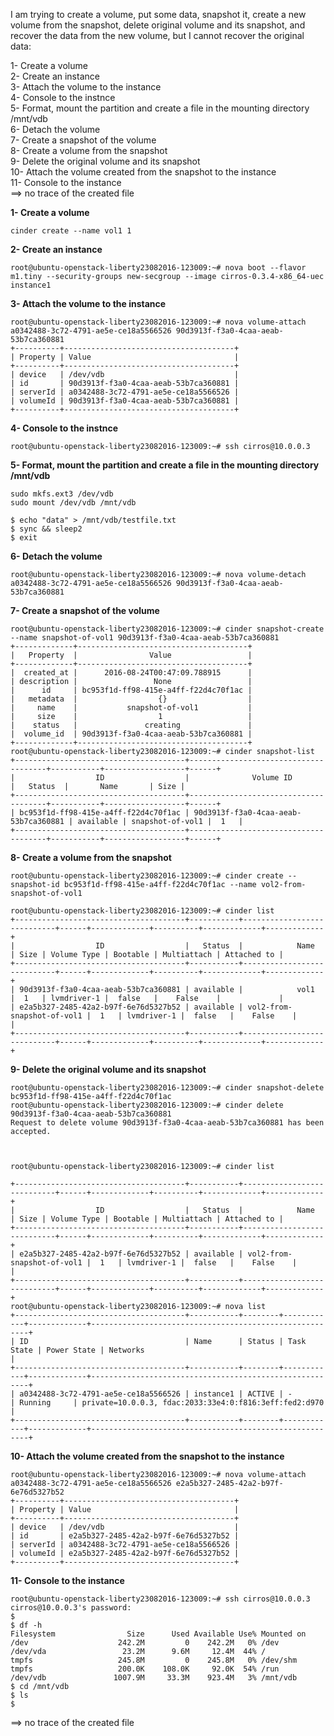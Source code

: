 I am trying to create a volume, put some data, snapshot it, create a new volume from the snapshot, delete original volume and its snapshot, and recover the data from the new volume, but I cannot recover the original data:

1- Create a volume  
2- Create an instance  
3- Attach the volume to the instance  
4- Console to the instnce  
5- Format, mount the partition and create a file in the mounting directory   /mnt/vdb  
6- Detach the volume  
7- Create a snapshot of the volume  
8- Create a volume from the snapshot  
9- Delete the original volume and its snapshot  
10- Attach the volume created from the snapshot to the instance  
11- Console to the instance  
==> no trace of the created file  





**1- Create a volume**

    cinder create --name vol1 1

**2- Create an instance**

    root@ubuntu-openstack-liberty23082016-123009:~# nova boot --flavor m1.tiny --security-groups new-secgroup --image cirros-0.3.4-x86_64-uec instance1


**3- Attach the volume to the instance**

    root@ubuntu-openstack-liberty23082016-123009:~# nova volume-attach a0342488-3c72-4791-ae5e-ce18a5566526 90d3913f-f3a0-4caa-aeab-53b7ca360881
    +----------+--------------------------------------+
    | Property | Value                                |
    +----------+--------------------------------------+
    | device   | /dev/vdb                             |
    | id       | 90d3913f-f3a0-4caa-aeab-53b7ca360881 |
    | serverId | a0342488-3c72-4791-ae5e-ce18a5566526 |
    | volumeId | 90d3913f-f3a0-4caa-aeab-53b7ca360881 |
    +----------+--------------------------------------+



**4- Console to the instnce**

    root@ubuntu-openstack-liberty23082016-123009:~# ssh cirros@10.0.0.3

**5- Format, mount the partition and create a file in the mounting directory /mnt/vdb**

    sudo mkfs.ext3 /dev/vdb
    sudo mount /dev/vdb /mnt/vdb
    
    $ echo "data" > /mnt/vdb/testfile.txt
    $ sync && sleep2
    $ exit

**6- Detach the volume**

    root@ubuntu-openstack-liberty23082016-123009:~# nova volume-detach a0342488-3c72-4791-ae5e-ce18a5566526 90d3913f-f3a0-4caa-aeab-53b7ca360881

**7- Create a snapshot of the volume**

    root@ubuntu-openstack-liberty23082016-123009:~# cinder snapshot-create --name snapshot-of-vol1 90d3913f-f3a0-4caa-aeab-53b7ca360881
    +-------------+--------------------------------------+
    |   Property  |                Value                 |
    +-------------+--------------------------------------+
    |  created_at |      2016-08-24T00:47:09.788915      |
    | description |                 None                 |
    |      id     | bc953f1d-ff98-415e-a4ff-f22d4c70f1ac |
    |   metadata  |                  {}                  |
    |     name    |           snapshot-of-vol1           |
    |     size    |                  1                   |
    |    status   |               creating               |
    |  volume_id  | 90d3913f-f3a0-4caa-aeab-53b7ca360881 |
    +-------------+--------------------------------------+
    root@ubuntu-openstack-liberty23082016-123009:~# cinder snapshot-list
    +--------------------------------------+--------------------------------------+-----------+------------------+------+
    |                  ID                  |              Volume ID               |   Status  |       Name       | Size |
    +--------------------------------------+--------------------------------------+-----------+------------------+------+
    | bc953f1d-ff98-415e-a4ff-f22d4c70f1ac | 90d3913f-f3a0-4caa-aeab-53b7ca360881 | available | snapshot-of-vol1 |  1   |
    +--------------------------------------+--------------------------------------+-----------+------------------+------+

**8- Create a volume from the snapshot**

    root@ubuntu-openstack-liberty23082016-123009:~# cinder create --snapshot-id bc953f1d-ff98-415e-a4ff-f22d4c70f1ac --name vol2-from-snapshot-of-vol1
    
    root@ubuntu-openstack-liberty23082016-123009:~# cinder list
    +--------------------------------------+-----------+----------------------------+------+-------------+----------+-------------+-------------+
    |                  ID                  |   Status  |            Name            | Size | Volume Type | Bootable | Multiattach | Attached to |
    +--------------------------------------+-----------+----------------------------+------+-------------+----------+-------------+-------------+
    | 90d3913f-f3a0-4caa-aeab-53b7ca360881 | available |            vol1            |  1   | lvmdriver-1 |  false   |    False    |             |
    | e2a5b327-2485-42a2-b97f-6e76d5327b52 | available | vol2-from-snapshot-of-vol1 |  1   | lvmdriver-1 |  false   |    False    |             |
    +--------------------------------------+-----------+----------------------------+------+-------------+----------+-------------+-------------+


**9- Delete the original volume and its snapshot**

    root@ubuntu-openstack-liberty23082016-123009:~# cinder snapshot-delete bc953f1d-ff98-415e-a4ff-f22d4c70f1ac
    root@ubuntu-openstack-liberty23082016-123009:~# cinder delete 90d3913f-f3a0-4caa-aeab-53b7ca360881
    Request to delete volume 90d3913f-f3a0-4caa-aeab-53b7ca360881 has been accepted.



    root@ubuntu-openstack-liberty23082016-123009:~# cinder list

    +--------------------------------------+-----------+----------------------------+------+-------------+----------+-------------+-------------+
    |                  ID                  |   Status  |            Name            | Size | Volume Type | Bootable | Multiattach | Attached to |
    +--------------------------------------+-----------+----------------------------+------+-------------+----------+-------------+-------------+
    | e2a5b327-2485-42a2-b97f-6e76d5327b52 | available | vol2-from-snapshot-of-vol1 |  1   | lvmdriver-1 |  false   |    False    |             |
    +--------------------------------------+-----------+----------------------------+------+-------------+----------+-------------+-------------+
    root@ubuntu-openstack-liberty23082016-123009:~# nova list
    +--------------------------------------+-----------+--------+------------+-------------+--------------------------------------------------------+
    | ID                                   | Name      | Status | Task State | Power State | Networks                                               |
    +--------------------------------------+-----------+--------+------------+-------------+--------------------------------------------------------+
    | a0342488-3c72-4791-ae5e-ce18a5566526 | instance1 | ACTIVE | -          | Running     | private=10.0.0.3, fdac:2033:33e4:0:f816:3eff:fed2:d970 |
    +--------------------------------------+-----------+--------+------------+-------------+--------------------------------------------------------+

**10- Attach the volume created from the snapshot to the instance**

    root@ubuntu-openstack-liberty23082016-123009:~# nova volume-attach a0342488-3c72-4791-ae5e-ce18a5566526 e2a5b327-2485-42a2-b97f-6e76d5327b52
    +----------+--------------------------------------+
    | Property | Value                                |
    +----------+--------------------------------------+
    | device   | /dev/vdb                             |
    | id       | e2a5b327-2485-42a2-b97f-6e76d5327b52 |
    | serverId | a0342488-3c72-4791-ae5e-ce18a5566526 |
    | volumeId | e2a5b327-2485-42a2-b97f-6e76d5327b52 |
    +----------+--------------------------------------+

**11- Console to the instance**

    root@ubuntu-openstack-liberty23082016-123009:~# ssh cirros@10.0.0.3
    cirros@10.0.0.3's password: 
    $ 
    $ df -h
    Filesystem                Size      Used Available Use% Mounted on
    /dev                    242.2M         0    242.2M   0% /dev
    /dev/vda                 23.2M      9.6M     12.4M  44% /
    tmpfs                   245.8M         0    245.8M   0% /dev/shm
    tmpfs                   200.0K    108.0K     92.0K  54% /run
    /dev/vdb               1007.9M     33.3M    923.4M   3% /mnt/vdb
    $ cd /mnt/vdb
    $ ls
    $

==> no trace of the created file



